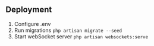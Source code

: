 ## Deployment
1. Configure .env
2. Run migrations `php artisan migrate --seed`
3. Start webSocket server `php artisan websockets:serve`
